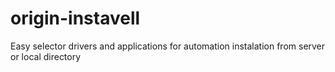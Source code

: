 # origin-instavell
 Easy selector drivers and applications for automation instalation from server or local directory
